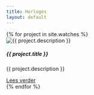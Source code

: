 ```yaml
---
title: Horloges
layout: default
---
```


<div class="card-deck mb-3 text-center">
    {% for project in site.watches %}
        <div class="card mb-4 box-shadow">
            <img class="card-img-top rounded-circle mt-3 mx-auto d-block" src="{{ project.image }}" alt="{{ project.description }}">
            <div class="card-body d-flex flex-column">
                <h5 class="card-title">{{ project.title }}</h5>
                <p class="card-text">{{ project.description }}</p>
                <a href="/horloges/{{ project.slug }}" class="btn btn-primary mt-auto">Lees verder</a>
            </div>
        </div>
    {% endfor %}
</div>
